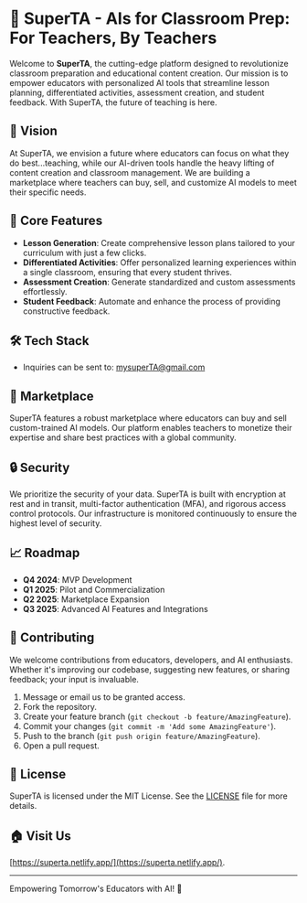 # 🌟 SuperTA - AIs for Classroom Prep: For Teachers, By Teachers 

Welcome to **SuperTA**, the cutting-edge platform designed to revolutionize classroom preparation and educational content creation. Our mission is to empower educators with personalized AI tools that streamline lesson planning, differentiated activities, assessment creation, and student feedback. With SuperTA, the future of teaching is here.

## 🚀 Vision
At SuperTA, we envision a future where educators can focus on what they do best...teaching, while our AI-driven tools handle the heavy lifting of content creation and classroom management. We are building a marketplace where teachers can buy, sell, and customize AI models to meet their specific needs.

## 🧠 Core Features
- **Lesson Generation**: Create comprehensive lesson plans tailored to your curriculum with just a few clicks.
- **Differentiated Activities**: Offer personalized learning experiences within a single classroom, ensuring that every student thrives.
- **Assessment Creation**: Generate standardized and custom assessments effortlessly.
- **Student Feedback**: Automate and enhance the process of providing constructive feedback.

## 🛠️ Tech Stack
- Inquiries can be sent to: mysuperTA@gmail.com

## 🏪 Marketplace
SuperTA features a robust marketplace where educators can buy and sell custom-trained AI models. Our platform enables teachers to monetize their expertise and share best practices with a global community.

## 🔒 Security
We prioritize the security of your data. SuperTA is built with encryption at rest and in transit, multi-factor authentication (MFA), and rigorous access control protocols. Our infrastructure is monitored continuously to ensure the highest level of security.

## 📈 Roadmap
- **Q4 2024**: MVP Development
- **Q1 2025**: Pilot and Commercialization
- **Q2 2025**: Marketplace Expansion
- **Q3 2025**: Advanced AI Features and Integrations

## 🤝 Contributing
We welcome contributions from educators, developers, and AI enthusiasts. Whether it's improving our codebase, suggesting new features, or sharing feedback; your input is invaluable.

1. Message or email us to be granted access.
2. Fork the repository.
3. Create your feature branch (`git checkout -b feature/AmazingFeature`).
4. Commit your changes (`git commit -m 'Add some AmazingFeature'`).
5. Push to the branch (`git push origin feature/AmazingFeature`).
6. Open a pull request.

## 📄 License
SuperTA is licensed under the MIT License. See the [LICENSE](LICENSE) file for more details.

## 🏠 Visit Us
 [https://superta.netlify.app/](https://superta.netlify.app/).

---

Empowering Tomorrow's Educators with AI! 🚀
